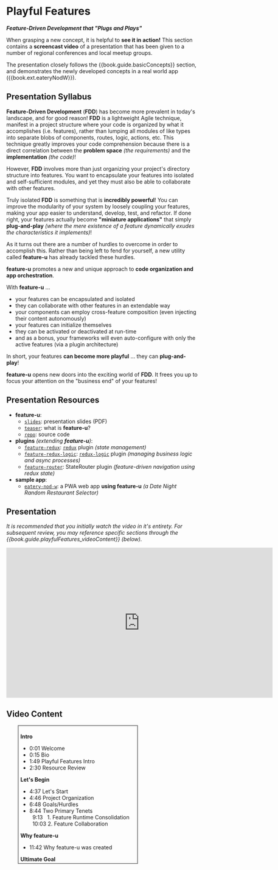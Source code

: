 # Playful Features

**_Feature-Driven Development that "Plugs and Plays"_**

When grasping a new concept, it is helpful to **see it in action!**
This section contains a **screencast video** of a presentation that
has been given to a number of regional conferences and local meetup
groups.

The presentation closely follows the {{book.guide.basicConcepts}}
section, and demonstrates the newly developed concepts in a real world
app ({{book.ext.eateryNodW}}).


## Presentation Syllabus

**Feature-Driven Development** (**FDD**) has become more prevalent in
today's landscape, and for good reason! **FDD** is a lightweight Agile
technique, manifest in a project structure where your code is
organized by what it accomplishes (i.e. features), rather than lumping
all modules of like types into separate blobs of components, routes,
logic, actions, etc. This technique greatly improves your code
comprehension because there is a direct correlation between the
**problem space** _(the requirements)_ and the **implementation**
_(the code)_!

However, **FDD** involves more than just organizing your project's
directory structure into features. You want to encapsulate your
features into isolated and self-sufficient modules, and yet they must
also be able to collaborate with other features.

Truly isolated **FDD** is something that is **incredibly powerful**!
You can improve the modularity of your system by loosely coupling your
features, making your app easier to understand, develop, test, and
refactor. If done right, your features actually become **"miniature
applications"** that simply **plug-and-play** _(where the mere existence of a
feature dynamically exudes the characteristics it implements)_!

As it turns out there are a number of hurdles to overcome in order to
accomplish this. Rather than being left to fend for yourself, a new
utility called **feature-u** has already tackled these hurdles.

**feature-u** promotes a new and unique approach to **code
**organization** and app orchestration**.

With **feature-u** ...

- your features can be encapsulated and isolated
- they can collaborate with other features in an extendable way
- your components can employ cross-feature composition (even injecting
  their content autonomously)
- your features can initialize themselves
- they can be activated or deactivated at run-time
- and as a bonus, your frameworks will even auto-configure with only
  the active features (via a plugin architecture)

In short, your features **can become more playful** ... they can **plug-and-play**!

**feature-u** opens new doors into the exciting world of **FDD**. It frees you
up to focus your attention on the "business end" of your features!

## Presentation Resources

- **feature-u**:
  - [`slides`](https://speakerdeck.com/kevinast/playful-features-dot-dot-dot-feature-based-development-that-plugs-and-plays): presentation slides (PDF)
  - [`teaser`](http://bit.ly/feature-u-teaser): what is **feature-u**?
  - [`repo`](https://github.com/KevinAst/feature-u): source code
- **plugins** _(extending **feature-u**)_:
  - [`feature-redux`](https://github.com/KevinAst/feature-redux): [`redux`](https://redux.js.org/) plugin _(state management)_
  - [`feature-redux-logic`](https://github.com/KevinAst/feature-redux-logic): [`redux-logic`](https://github.com/jeffbski/redux-logic) plugin _(managing business logic and async processes)_
  - [`feature-router`](https://github.com/KevinAst/feature-router): StateRouter plugin _(feature-driven navigation using redux state)_
- **sample app**:
  - [`eatery-nod-w`](https://github.com/KevinAst/eatery-nod-w): a PWA web app **using feature-u** _(a Date Night Random Restaurant Selector)_


## Presentation

_It is recommended that you initially watch the video in it's entirety.
For subsequent review, you may reference specific sections through the
{{book.guide.playfulFeatures_videoContent}} (below)._

<p align="center">
  <iframe name="featureVideo"
          id="featureVideo"
          width="700"
          height="394"
          src="https://www.youtube.com/embed/VKdAC3-lKjo"
          frameborder="0"
          allow="accelerometer; autoplay; encrypted-media; gyroscope; picture-in-picture"
          allowfullscreen></iframe>
</p>

## Video Content

<script>
  function advanceVideo(h, m, s) {
    var featureVideo = window.frames['featureVideo'];
    var startSeconds = h*3600 + m*60 + s;
    featureVideo.location.replace('https://www.youtube.com/embed/VKdAC3-lKjo?start=' + startSeconds + '&autoplay=1');
  }
</script>

<div style="overflow-y: scroll; height:350px; width:60%; border: 2px solid grey; margin-left: 30px; padding: 5px;">

<b>Intro</b><br/>
<ul>
  <li><span class="video-link" onclick="advanceVideo(0,0,1)"  >0:01</span> Welcome
  <li><span class="video-link" onclick="advanceVideo(0,0,15)" >0:15</span> Bio
  <li><span class="video-link" onclick="advanceVideo(0,1,49)" >1:49</span> Playful Features Intro
  <li><span class="video-link" onclick="advanceVideo(0,2,30)" >2:30</span> Resource Review
</ul>

<b>Let's Begin</b><br/>
<ul>
  <li><span class="video-link" onclick="advanceVideo(0, 4, 37)">4:37</span> Let's Start
  <li><span class="video-link" onclick="advanceVideo(0, 4, 46)">4:46</span> Project Organization
  <li><span class="video-link" onclick="advanceVideo(0, 6, 48)">6:48</span> Goals/Hurdles
  <li><span class="video-link" onclick="advanceVideo(0, 8, 44)">8:44</span> Two Primary Tenets<br/>
  &nbsp;&nbsp;<span class="video-link" onclick="advanceVideo(0, 9, 13)">9:13</span> &nbsp; 1. Feature Runtime Consolidation<br/>
  &nbsp;&nbsp;<span class="video-link" onclick="advanceVideo(0, 10,03)">10:03</span>       2. Feature Collaboration
</ul>

<b>Why feature-u</b><br/>
<ul>
  <li><span class="video-link" onclick="advanceVideo(0,11,42)">11:42</span> Why feature-u was created
</ul>

<b>Ultimate Goal</b><br/>
<ul>
  <li><span class="video-link" onclick="advanceVideo(0,12, 5)">12:05</span> Plug-and-Play
  <li><span class="video-link" onclick="advanceVideo(0,13,29)">13:29</span> What is Covered in this Session
</ul>

<b>DEMO App</b><br/>
<ul>
  <li><span class="video-link" onclick="advanceVideo(0,14,4)">14:04</span> eatery-nod: a feature-u app
</ul>

<b>Sneak Peek</b><br/>
<ul>
  <li><span class="video-link" onclick="advanceVideo(0,20,45)">20:45</span> Sneak Peek
<ol>
  <li><span class="video-link" onclick="advanceVideo(0,21, 3)">21:03</span> Simplified App Startup
  <li><span class="video-link" onclick="advanceVideo(0,23, 3)">23:03</span> Plug-and-Play
  <li><span class="video-link" onclick="advanceVideo(0,25,15)">25:15</span> A/B Feature Swap
</ol>
</ul>

<b>The feature-u Solution</b><br/>
<ul>
  <li><span class="video-link" onclick="advanceVideo(0,27,14)">27:14</span> feature-u basics
  <li><span class="video-link" onclick="advanceVideo(0,27,21)">27:21</span> launchApp()
  <li><span class="video-link" onclick="advanceVideo(0,27,58)">27:58</span> Feature objects
</ul>

<b>1. Feature Runtime Consolidation</b><br/>
<ul>
  <li><span class="video-link" onclick="advanceVideo(0,29,27)">29:27</span> Feature Runtime Consolidation
  <li><span class="video-link" onclick="advanceVideo(0,29,48)">29:48</span> App Initialization
  <li><span class="video-link" onclick="advanceVideo(0,32,53)">32:53</span> Framework Configuration
  <li><span class="video-link" onclick="advanceVideo(0,36, 9)">36:09</span> DEMO (App Startup)
</ul>

<b>Feature Enablement</b><br/>
<ul>
  <li><span class="video-link" onclick="advanceVideo(0,42,34)">42:34</span> Feature Enablement
  <li><span class="video-link" onclick="advanceVideo(0,43,39)">43:39</span> DEMO (Feature Enablement)
</ul>

<b>2. Feature Collaboration</b><br/>
<ul>
  <li><span class="video-link" onclick="advanceVideo(0,45,45)">45:45</span> Feature Collaboration
  <li><span class="video-link" onclick="advanceVideo(0,46, 7)">46:07</span> fassets - Feature Assets
  <li><span class="video-link" onclick="advanceVideo(0,47,26)">47:26</span> fassets diagram
  <li>fassets Code Snippets
  <ul>
    <li><span class="video-link" onclick="advanceVideo(0,49,46)">49:46</span> PUSH: fassets define
    <li><span class="video-link" onclick="advanceVideo(0,50,58)">50:58</span> UI Composition
    <li><span class="video-link" onclick="advanceVideo(0,53,16)">53:16</span> PULL: Usage Contract (This is EXCITING!)
  </ul>
  <li><span class="video-link" onclick="advanceVideo(0,57, 3)">57:03</span> DEMO (Feature Collaboration)
</ul>

<b>A/B Feature Swap</b><br/>
<ul>
  <li><span class="video-link" onclick="advanceVideo(0,59,25)">59:25</span>   A/B Feature Swap
  <li><span class="video-link" onclick="advanceVideo(1, 2,15)">1:02:15</span> DEMO (A/B Feature Swap)
</ul>

<b>Final Thoughts</b><br/>
<ul>
  <li><span class="video-link" onclick="advanceVideo(1, 6,25)">1:06:25</span> feature-u Context Diagram
  <li><span class="video-link" onclick="advanceVideo(1, 7, 8)">1:07:08</span> Features are a Higher Level Abstraction
  <li><span class="video-link" onclick="advanceVideo(1, 8, 9)">1:08:09</span> feature-u is NON Intrusive!
  <li><span class="video-link" onclick="advanceVideo(1, 8,54)">1:08:54</span> feature-u frees you up!!
  <li><span class="video-link" onclick="advanceVideo(1, 9,31)">1:09:31</span> feature-u Benefits
  <li><span class="video-link" onclick="advanceVideo(1,10, 2)">1:10:02</span> That's all Folks
</ul>

</div>
